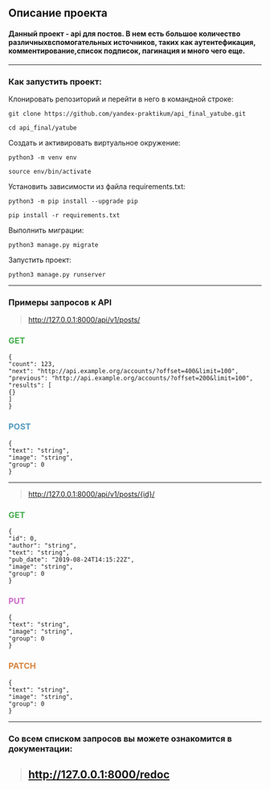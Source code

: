## Описание проекта
#### Данный проект - api для постов. В нем есть большое количество различныхвспомогательных источников, таких как аутентефикация, комментирование,список подписок, пагинация и много чего еще.

---
### Как запустить проект:

Клонировать репозиторий и перейти в него в командной строке:

```
git clone https://github.com/yandex-praktikum/api_final_yatube.git
```

```
cd api_final/yatube
```

Cоздать и активировать виртуальное окружение:

```
python3 -m venv env
```

```
source env/bin/activate
```

Установить зависимости из файла requirements.txt:

```
python3 -m pip install --upgrade pip
```

```
pip install -r requirements.txt
```

Выполнить миграции:

```
python3 manage.py migrate
```

Запустить проект:

```
python3 manage.py runserver
```

---
### Примеры запросов к API



>http://127.0.0.1:8000/api/v1/posts/

### <span style="color:#45AE4E"> GET</span>
```
{
"count": 123,
"next": "http://api.example.org/accounts/?offset=400&limit=100",
"previous": "http://api.example.org/accounts/?offset=200&limit=100",
"results": [
{}
]
}
```

### <span style="color:#549ABD"> POST</span>

```
{
"text": "string",
"image": "string",
"group": 0
}
```
---
>http://127.0.0.1:8000/api/v1/posts/{id}/


### <span style="color:#45AE4E"> GET</span>
```
{
"id": 0,
"author": "string",
"text": "string",
"pub_date": "2019-08-24T14:15:22Z",
"image": "string",
"group": 0
}
```

### <span style="color:#CD6CCC"> PUT</span>
```
{
"text": "string",
"image": "string",
"group": 0
}
```

### <span style="color:#D7853F"> PATCH</span>
```
{
"text": "string",
"image": "string",
"group": 0
}
```
---
### Cо всем списком запросов вы можете ознакомится в документации:

>## http://127.0.0.1:8000/redoc